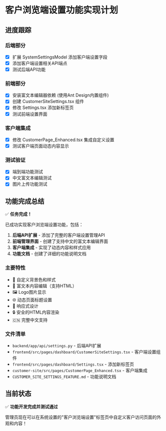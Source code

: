 # 客户浏览端设置功能实现计划

## 进度跟踪

### 后端部分
- [x] 扩展 SystemSettingsModel 添加客户端设置字段
- [x] 添加客户端设置相关API端点
- [x] 测试后端API功能

### 前端部分  
- [x] 安装富文本编辑器依赖 (使用Ant Design内置组件)
- [x] 创建 CustomerSiteSettings.tsx 组件
- [x] 修改 Settings.tsx 添加新标签页
- [x] 测试前端设置界面

### 客户端集成
- [x] 修改 CustomerPage_Enhanced.tsx 集成自定义设置
- [x] 测试客户端页面动态内容显示

### 测试验证
- [x] 端到端功能测试
- [x] 中文富文本编辑测试
- [x] 图片上传功能测试

## 功能完成总结

✅ **任务完成！** 

已成功实现客户浏览端设置功能，包括：

1. **后端API扩展** - 添加了完整的客户端设置管理API
2. **前端管理界面** - 创建了支持中文的富文本编辑界面
3. **客户端集成** - 实现了动态内容和样式应用
4. **功能文档** - 创建了详细的功能说明文档

### 主要特性
- 🎨 自定义背景色和样式
- 📝 富文本内容编辑（支持HTML）
- 🖼️ Logo图片显示
- 🌐 动态页面标题设置
- 📱 响应式设计
- 🔒 安全的HTML内容渲染
- 🇨🇳 完整中文支持

### 文件清单
- `backend/app/api/settings.py` - 后端API扩展
- `frontend/src/pages/dashboard/CustomerSiteSettings.tsx` - 客户端设置组件
- `frontend/src/pages/dashboard/Settings.tsx` - 添加新标签页
- `customer-site/src/pages/CustomerPage_Enhanced.tsx` - 客户端集成
- `CUSTOMER_SITE_SETTINGS_FEATURE.md` - 功能说明文档

## 当前状态
✅ **功能开发完成并测试通过**

管理员现在可以在系统设置的"客户浏览端设置"标签页中自定义客户访问页面的外观和内容！
